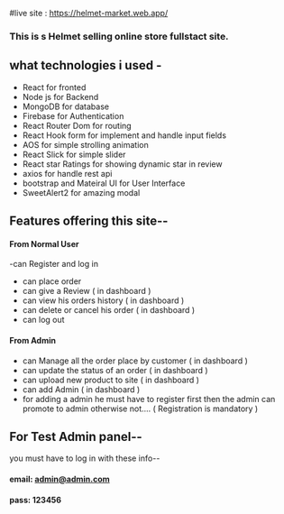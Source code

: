 #live site : https://helmet-market.web.app/

### This is s Helmet selling online store fullstact site.
 
## what technologies i used -
- React for fronted 
- Node js for Backend
- MongoDB for database
- Firebase for Authentication 
- React Router Dom for routing
- React Hook form for implement and handle input fields
- AOS for simple strolling animation
- React Slick for simple slider
- React star Ratings for showing dynamic star in review
- axios for handle rest api
- bootstrap and Mateiral UI for User Interface 
- SweetAlert2  for amazing modal

## Features offering this site--

#### From Normal User
-can Register and log in
- can place order 
- can give a Review ( in dashboard )
- can view his orders history ( in dashboard )
- can delete or cancel his order ( in dashboard )
- can log out

#### From Admin
- can Manage all the order place by customer ( in dashboard )
- can update the status of an order ( in dashboard )
- can upload new product to site ( in dashboard )
- can add Admin  ( in dashboard )
- for adding a admin he must have to register first then the admin can promote to admin otherwise not.... ( Registration is mandatory )

## For Test Admin panel--
you must have to log in with these info--

#### email: admin@admin.com
#### pass: 123456
